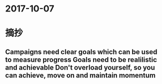  
 # 2017-10-07 
  
  # 摘抄
  
Campaigns need clear goals which can be used to measure progress
Goals need to be realilistic and achievable
Don't overload yourself, so you can achieve, move on and maintain momentum
-------------------------------------------
